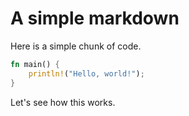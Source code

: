 # A simple markdown

Here is a simple chunk of code.

```rust
fn main() {
    println!("Hello, world!");
}
```

Let's see how this works.
